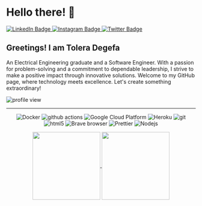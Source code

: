 # Hello there! 👋

<div align="left">
  <a href="https://www.linkedin.com/in/tolera-degefa-wey">
    <img src="https://img.shields.io/badge/LinkedIn-blue?style=flat-square&logo=linkedin&logoColor=white" alt="LinkedIn Badge"/>
  </a>
  <a href="https://www.instagram.com/tolera__dw">
    <img src="https://img.shields.io/badge/Instagram-E4405F?style=flat-square&logo=instagram&logoColor=white" alt="Instagram Badge"/>
  </a>
  <a href="https://twitter.com/toledeg">
    <img src="https://img.shields.io/badge/Twitter-blue?style=flat-square&logo=twitter&logoColor=white" alt="Twitter Badge"/>
  </a>
  
 
   

## Greetings! I am Tolera Degefa

An Electrical Engineering graduate and a Software Engineer. With a passion for problem-solving and a commitment to dependable leadership, I strive to make a positive impact through innovative solutions. Welcome to my GitHub page, where technology meets excellence. Let's create something extraordinary!

<img src="https://komarev.com/ghpvc/?username=todaycu&style=flat-square&color=blue" alt="profile view">

---


<div align="center">
<p>
  <img alt="Docker" src="https://img.shields.io/badge/-Docker-46a2f1?style=flat-square&logo=docker&logoColor=white" />
  <img alt="github actions" src="https://img.shields.io/badge/-Github_Actions-2088FF?style=flat-square&logo=github-actions&logoColor=white" />
  <img alt="Google Cloud Platform" src="https://img.shields.io/badge/-Google_Cloud_Platform-1a73e8?style=flat-square&logo=google-cloud&logoColor=white" />
  <img alt="Heroku" src="https://img.shields.io/badge/-Heroku-430098?style=flat-square&logo=heroku&logoColor=white" />
  <img alt="git" src="https://img.shields.io/badge/-Git-F05032?style=flat-square&logo=git&logoColor=white" />
  <img alt="html5" src="https://img.shields.io/badge/-HTML5-E34F26?style=flat-square&logo=html5&logoColor=white" />
  <img alt="Brave browser" src="https://img.shields.io/badge/-Brave_Browser-FB542B?style=flat-square&logo=brave&logoColor=white" />
  <img alt="Prettier" src="https://img.shields.io/badge/-Prettier-F7B93E?style=flat-square&logo=prettier&logoColor=white" />
  <img alt="Nodejs" src="https://img.shields.io/badge/-Nodejs-43853d?style=flat-square&logo=Node.js&logoColor=white" />
</p>

<a href="https://github.com/anuraghazra/github-readme-stats">
  <img height="180px" align="center" src="https://github-readme-stats.vercel.app/api?username=todaycu&show_icons=true&theme=jolly&layout=compact" />
</a>
<a href="https://github.com/anuraghazra/convoychat">
  <img height="180px" align="center" src="https://github-readme-stats.vercel.app/api/top-langs/?username=todaycu&langs_count=8&theme=jolly&layout=compact" />
</a>




<!---
todaycu/todaycu is a ✨ special ✨ repository because its `README.md` (this file) appears on your GitHub profile.
You can click the Preview link to take a look at your changes.
--->
